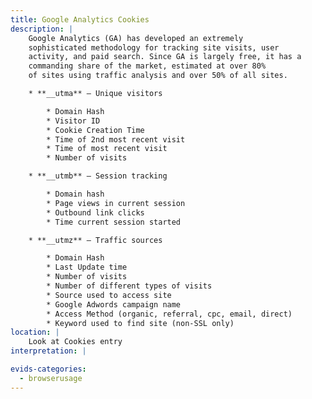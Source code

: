 ```yaml
---
title: Google Analytics Cookies
description: |
    Google Analytics (GA) has developed an extremely
    sophisticated methodology for tracking site visits, user
    activity, and paid search. Since GA is largely free, it has a
    commanding share of the market, estimated at over 80%
    of sites using traffic analysis and over 50% of all sites.

    * **__utma** – Unique visitors

        * Domain Hash
        * Visitor ID
        * Cookie Creation Time
        * Time of 2nd most recent visit
        * Time of most recent visit
        * Number of visits

    * **__utmb** – Session tracking

        * Domain hash
        * Page views in current session
        * Outbound link clicks
        * Time current session started

    * **__utmz** – Traffic sources

        * Domain Hash
        * Last Update time
        * Number of visits
        * Number of different types of visits
        * Source used to access site
        * Google Adwords campaign name
        * Access Method (organic, referral, cpc, email, direct)
        * Keyword used to find site (non-SSL only)
location: |
    Look at Cookies entry
interpretation: |

evids-categories:
  - browserusage
---
```

